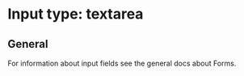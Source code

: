 # Input type: textarea 

## General

For information about input fields see the general docs about Forms.

